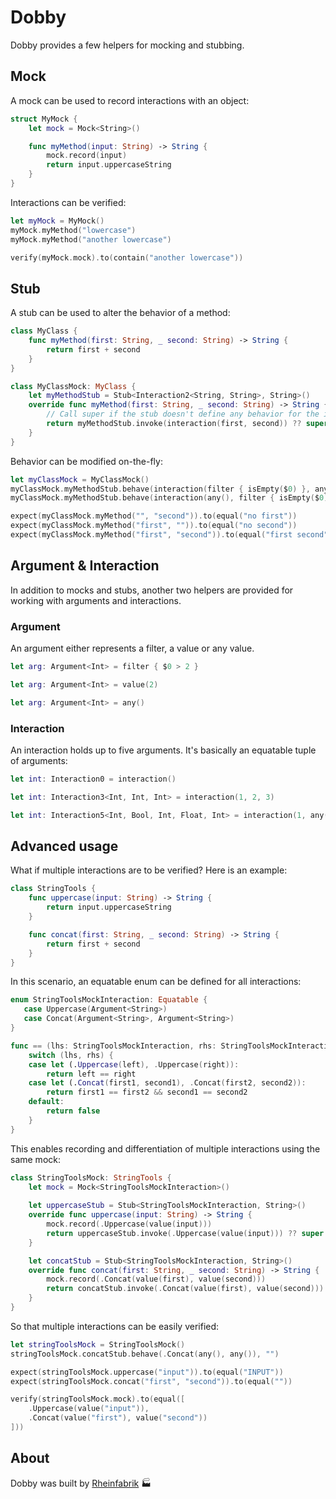 # Dobby

Dobby provides a few helpers for mocking and stubbing.

## Mock

A mock can be used to record interactions with an object:

```swift
struct MyMock {
    let mock = Mock<String>()

    func myMethod(input: String) -> String {
        mock.record(input)
        return input.uppercaseString
    }
}
```

Interactions can be verified:

```swift
let myMock = MyMock()
myMock.myMethod("lowercase")
myMock.myMethod("another lowercase")

verify(myMock.mock).to(contain("another lowercase"))
```

## Stub

A stub can be used to alter the behavior of a method:

```swift
class MyClass {
    func myMethod(first: String, _ second: String) -> String {
        return first + second
    }
}
```

```swift
class MyClassMock: MyClass {
    let myMethodStub = Stub<Interaction2<String, String>, String>()
    override func myMethod(first: String, _ second: String) -> String {
        // Call super if the stub doesn't define any behavior for the interaction.
        return myMethodStub.invoke(interaction(first, second)) ?? super.myMethod(first, second)
    }
}
```

Behavior can be modified on-the-fly:

```swift
let myClassMock = MyClassMock()
myClassMock.myMethodStub.behave(interaction(filter { isEmpty($0) }, any()), "no first")
myClassMock.myMethodStub.behave(interaction(any(), filter { isEmpty($0) }), "no second")

expect(myClassMock.myMethod("", "second")).to(equal("no first"))
expect(myClassMock.myMethod("first", "")).to(equal("no second"))
expect(myClassMock.myMethod("first", "second")).to(equal("first second"))
```

## Argument & Interaction

In addition to mocks and stubs, another two helpers are provided for working with arguments and interactions.

### Argument

An argument either represents a filter, a value or any value.

```swift
let arg: Argument<Int> = filter { $0 > 2 }
```

```swift
let arg: Argument<Int> = value(2)
```

```swift
let arg: Argument<Int> = any()
```

### Interaction

An interaction holds up to five arguments. It's basically an equatable tuple of arguments:

```swift
let int: Interaction0 = interaction()
```

```swift
let int: Interaction3<Int, Int, Int> = interaction(1, 2, 3)
```

```swift
let int: Interaction5<Int, Bool, Int, Float, Int> = interaction(1, any(), 3, filter { $0 > 4 }, 5)
```

## Advanced usage

What if multiple interactions are to be verified? Here is an example:

```swift
class StringTools {
    func uppercase(input: String) -> String {
        return input.uppercaseString
    }

    func concat(first: String, _ second: String) -> String {
        return first + second
    }
}
```

In this scenario, an equatable enum can be defined for all interactions:

```swift
enum StringToolsMockInteraction: Equatable {
   case Uppercase(Argument<String>)
   case Concat(Argument<String>, Argument<String>)
}

func == (lhs: StringToolsMockInteraction, rhs: StringToolsMockInteraction) -> Bool {
    switch (lhs, rhs) {
    case let (.Uppercase(left), .Uppercase(right)):
        return left == right
    case let (.Concat(first1, second1), .Concat(first2, second2)):
        return first1 == first2 && second1 == second2
    default:
        return false
    }
}
```

This enables recording and differentiation of multiple interactions using the same mock:

```swift
class StringToolsMock: StringTools {
    let mock = Mock<StringToolsMockInteraction>()
    
    let uppercaseStub = Stub<StringToolsMockInteraction, String>()
    override func uppercase(input: String) -> String {
        mock.record(.Uppercase(value(input)))
        return uppercaseStub.invoke(.Uppercase(value(input))) ?? super.uppercase(input)
    }

    let concatStub = Stub<StringToolsMockInteraction, String>()
    override func concat(first: String, _ second: String) -> String {
        mock.record(.Concat(value(first), value(second)))
        return concatStub.invoke(.Concat(value(first), value(second))) ?? super.concat(first, second)
    }
}
```

So that multiple interactions can be easily verified:

```swift
let stringToolsMock = StringToolsMock()
stringToolsMock.concatStub.behave(.Concat(any(), any()), "")

expect(stringToolsMock.uppercase("input")).to(equal("INPUT"))
expect(stringToolsMock.concat("first", "second")).to(equal(""))

verify(stringToolsMock.mock).to(equal([
    .Uppercase(value("input")),
    .Concat(value("first"), value("second"))
]))
```

## About

Dobby was built by [Rheinfabrik](http://www.rheinfabrik.de) 🏭
